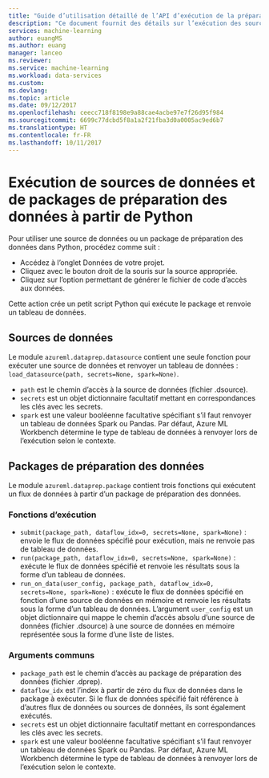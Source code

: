 ```yaml
---
title: "Guide d’utilisation détaillé de l’API d’exécution de la préparation des données Azure Machine Learning | Microsoft Docs"
description: "Ce document fournit des détails sur l’exécution des sources de données conçues au préalable et des packages de préparation de données."
services: machine-learning
author: euangMS
ms.author: euang
manager: lanceo
ms.reviewer: 
ms.service: machine-learning
ms.workload: data-services
ms.custom: 
ms.devlang: 
ms.topic: article
ms.date: 09/12/2017
ms.openlocfilehash: ceecc718f8198e9a88cae4acbe97e7f26d95f984
ms.sourcegitcommit: 6699c77dcbd5f8a1a2f21fba3d0a0005ac9ed6b7
ms.translationtype: HT
ms.contentlocale: fr-FR
ms.lasthandoff: 10/11/2017
---
```

# <a name="executing-data-sources-and-data-preparation-packages-from-python"></a>Exécution de sources de données et de packages de préparation des données à partir de Python

Pour utiliser une source de données ou un package de préparation des données dans Python, procédez comme suit :
- Accédez à l’onglet Données de votre projet.
- Cliquez avec le bouton droit de la souris sur la source appropriée.
- Cliquez sur l’option permettant de générer le fichier de code d’accès aux données.

Cette action crée un petit script Python qui exécute le package et renvoie un tableau de données.

## <a name="data-sources"></a>Sources de données

Le module `azureml.dataprep.datasource` contient une seule fonction pour exécuter une source de données et renvoyer un tableau de données : `load_datasource(path, secrets=None, spark=None)`.
- `path` est le chemin d’accès à la source de données (fichier .dsource).
- `secrets` est un objet dictionnaire facultatif mettant en correspondances les clés avec les secrets.
- `spark` est une valeur booléenne facultative spécifiant s’il faut renvoyer un tableau de données Spark ou Pandas. Par défaut, Azure ML Workbench détermine le type de tableau de données à renvoyer lors de l’exécution selon le contexte.

## <a name="data-preparation-packages"></a>Packages de préparation des données

Le module `azureml.dataprep.package` contient trois fonctions qui exécutent un flux de données à partir d’un package de préparation des données.

### <a name="execution-functions"></a>Fonctions d’exécution

- `submit(package_path, dataflow_idx=0, secrets=None, spark=None)` : envoie le flux de données spécifié pour exécution, mais ne renvoie pas de tableau de données.
- `run(package_path, dataflow_idx=0, secrets=None, spark=None)` : exécute le flux de données spécifié et renvoie les résultats sous la forme d’un tableau de données.
- `run_on_data(user_config, package_path, dataflow_idx=0, secrets=None, spark=None)` : exécute le flux de données spécifié en fonction d’une source de données en mémoire et renvoie les résultats sous la forme d’un tableau de données. L’argument `user_config` est un objet dictionnaire qui mappe le chemin d’accès absolu d’une source de données (fichier .dsource) à une source de données en mémoire représentée sous la forme d’une liste de listes.

### <a name="common-arguments"></a>Arguments communs

- `package_path` est le chemin d’accès au package de préparation des données (fichier .dprep).
- `dataflow_idx` est l’index à partir de zéro du flux de données dans le package à exécuter. Si le flux de données spécifié fait référence à d’autres flux de données ou sources de données, ils sont également exécutés.
- `secrets` est un objet dictionnaire facultatif mettant en correspondances les clés avec les secrets.
- `spark` est une valeur booléenne facultative spécifiant s’il faut renvoyer un tableau de données Spark ou Pandas. Par défaut, Azure ML Workbench détermine le type de tableau de données à renvoyer lors de l’exécution selon le contexte.
